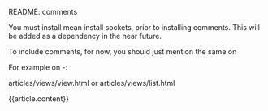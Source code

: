 README: comments

You must install mean install sockets, prior to installing comments.
This will be added as a dependency in the near future.


To include comments, for now, you should just mention the same on


For example on -:

articles/views/view.html or articles/views/list.html

<div>{{article.content}}</div>
<!--Insert here -->
<div ng-if="article !== undefined" ng-include="'contrib/comments/views/index.html'" data-ng-controller="CommentsController" data-ng-init="findComments(article, 2)"/>
<!-- Voila, you are done. Were you expecting some more steps? :-) -->

